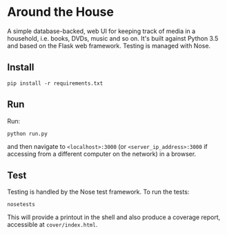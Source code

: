 # Around the House

A simple database-backed, web UI for keeping track of media in a household, i.e. books, DVDs, music and so on. It's built against Python 3.5 and based on the Flask web framework. Testing is managed with Nose.

## Install

```
pip install -r requirements.txt
```

## Run

Run:

```
python run.py
```

and then navigate to `<localhost>:3000` (or `<server_ip_address>:3000` if accessing from a different computer on the network) in a browser.

## Test

Testing is handled by the Nose test framework. To run the tests:

```
nosetests
```

This will provide a printout in the shell and also produce a coverage report, accessible at `cover/index.html`.
